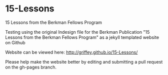 # 15-Lessons
15 Lessons from the Berkman  Fellows Program

Testing using the original Indesign file for the Berkman Publication "15 Lessons from the Berkman Fellows Program" as a jekyll templated website on Github

Website can be viewed here: http://griffey.github.io/15-Lessons/

Please help make the website better by editing and submitting a pull request on the gh-pages branch. 
